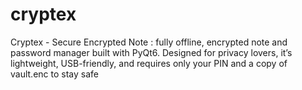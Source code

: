 # cryptex
Cryptex - Secure Encrypted Note : fully offline, encrypted note and password manager built with PyQt6. Designed for privacy lovers, it’s lightweight, USB-friendly, and requires only your PIN and a copy of vault.enc to stay safe
